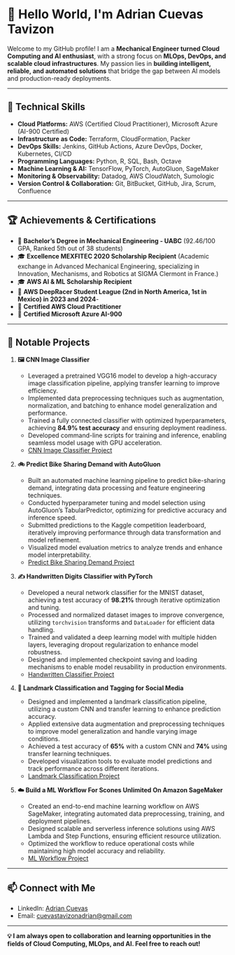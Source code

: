 # 👋 Hello World, I'm Adrian Cuevas Tavizon 

Welcome to my GitHub profile! I am a **Mechanical Engineer turned Cloud Computing and AI enthusiast**, with a strong focus on **MLOps, DevOps, and scalable cloud infrastructures**. My passion lies in **building intelligent, reliable, and automated solutions** that bridge the gap between AI models and production-ready deployments.

---

## 🔧 Technical Skills

- **Cloud Platforms:** AWS (Certified Cloud Practitioner), Microsoft Azure (AI-900 Certified)
- **Infrastructure as Code:** Terraform, CloudFormation, Packer
- **DevOps Skills:** Jenkins, GitHub Actions, Azure DevOps, Docker, Kubernetes, CI/CD
- **Programming Languages:** Python, R, SQL, Bash, Octave
- **Machine Learning & AI:** TensorFlow, PyTorch, AutoGluon, SageMaker
- **Monitoring & Observability:** Datadog, AWS CloudWatch, Sumologic
- **Version Control & Collaboration:** Git, BitBucket, GitHub, Jira, Scrum, Confluence

---

## 🏆 Achievements & Certifications

- 🏅 **Bachelor’s Degree in Mechanical Engineering - UABC** (92.46/100 GPA, Ranked 5th out of 38 students)
- 🎓 **Excellence MEXFITEC 2020 Scholarship Recipient** (Academic exchange in Advanced Mechanical Engineering, specializing in Innovation, Mechanisms, and Robotics at SIGMA Clermont in France.)
- 🎓 **AWS AI & ML Scholarship Recipient**
- 🥈 **AWS DeepRacer Student League (2nd in North America, 1st in Mexico) in 2023 and 2024**- 
- 📜 **Certified AWS Cloud Practitioner**
- 📜 **Certified Microsoft Azure AI-900**

---

## 📂 Notable Projects

1. **🖼️ CNN Image Classifier**  
   - Leveraged a pretrained VGG16 model to develop a high-accuracy image classification pipeline, applying transfer learning to improve efficiency.  
   - Implemented data preprocessing techniques such as augmentation, normalization, and batching to enhance model generalization and performance.  
   - Trained a fully connected classifier with optimized hyperparameters, achieving **84.9% test accuracy** and ensuring deployment readiness.  
   - Developed command-line scripts for training and inference, enabling seamless model usage with GPU acceleration.  
   - [CNN Image Classifier Project](https://github.com/AdrianCuevasML/CNN_Image_Classifier)

2. **🚲 Predict Bike Sharing Demand with AutoGluon**  
   - Built an automated machine learning pipeline to predict bike-sharing demand, integrating data processing and feature engineering techniques.  
   - Conducted hyperparameter tuning and model selection using AutoGluon’s TabularPredictor, optimizing for predictive accuracy and inference speed.  
   - Submitted predictions to the Kaggle competition leaderboard, iteratively improving performance through data transformation and model refinement.  
   - Visualized model evaluation metrics to analyze trends and enhance model interpretability.  
   - [Predict Bike Sharing Demand Project](https://github.com/AdrianCuevasML/Predict_Bike_Shared_Demand_with_AutoGluon)

3. **✍️ Handwritten Digits Classifier with PyTorch**  
   - Developed a neural network classifier for the MNIST dataset, achieving a test accuracy of **98.21%** through iterative optimization and tuning.  
   - Processed and normalized dataset images to improve convergence, utilizing `torchvision` transforms and `DataLoader` for efficient data handling.  
   - Trained and validated a deep learning model with multiple hidden layers, leveraging dropout regularization to enhance model robustness.  
   - Designed and implemented checkpoint saving and loading mechanisms to enable model reusability in production environments.  
   - [Handwritten Classifier Project](https://github.com/AdrianCuevasML/Handwritten_Digits_Classifier_with_PyTorch)

4. **📍 Landmark Classification and Tagging for Social Media**  
   - Designed and implemented a landmark classification pipeline, utilizing a custom CNN and transfer learning to enhance prediction accuracy.  
   - Applied extensive data augmentation and preprocessing techniques to improve model generalization and handle varying image conditions.  
   - Achieved a test accuracy of **65%** with a custom CNN and **74%** using transfer learning techniques.  
   - Developed visualization tools to evaluate model predictions and track performance across different iterations.  
   - [Landmark Classification Project](https://github.com/AdrianCuevasML/Landmark_Classification_and_Tagging_for_Social_Media)

5. **☁️ Build a ML Workflow For Scones Unlimited On Amazon SageMaker**  
   - Created an end-to-end machine learning workflow on AWS SageMaker, integrating automated data preprocessing, training, and deployment pipelines.  
   - Designed scalable and serverless inference solutions using AWS Lambda and Step Functions, ensuring efficient resource utilization.  
   - Optimized the workflow to reduce operational costs while maintaining high model accuracy and reliability.  
   - [ML Workflow Project](https://github.com/AdrianCuevasML/ML_Workflow_For_Scones_Unlimited_On_Amazon_SageMaker)

---

## 📫 Connect with Me

- LinkedIn: [Adrian Cuevas](https://www.linkedin.com/in/adrian-cuevas-tavizon-devops-ai/)
- Email: cuevastavizonadrian@gmail.com

---

**💡 I am always open to collaboration and learning opportunities in the fields of Cloud Computing, MLOps, and AI. Feel free to reach out!**

